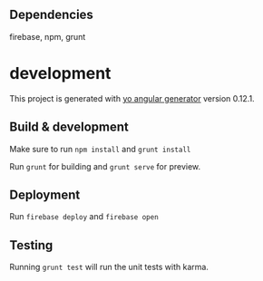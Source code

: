 ## Dependencies

firebase, npm, grunt

# development

This project is generated with [yo angular generator](https://github.com/yeoman/generator-angular)
version 0.12.1.

## Build & development

Make sure to run `npm install` and `grunt install`

Run `grunt` for building and `grunt serve` for preview.

## Deployment

Run `firebase deploy` and `firebase open`

## Testing

Running `grunt test` will run the unit tests with karma.
